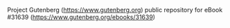 Project Gutenberg (https://www.gutenberg.org) public repository for eBook #31639 (https://www.gutenberg.org/ebooks/31639)
